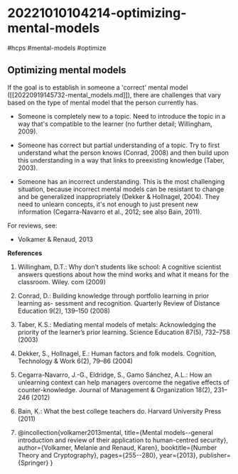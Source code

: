 # 20221010104214-optimizing-mental-models
#hcps #mental-models #optimize


## Optimizing mental models

If the goal is to establish in someone a 'correct' mental model
([[20220919145732-mental_models.md]]), there are challenges that vary based on
the type of mental model that the person currently has.

* Someone is completely new to a topic. Need to introduce the topic in a way
that's compatible to the learner (no further detail; Willingham, 2009). 

* Someone has correct but partial understanding of a topic. Try to first
understand what the person knows (Conrad, 2008) and then build upon this
understanding in a way that links to preexisting knowledge (Taber, 2003).

* Someone has an incorrect understanding. This is the most challenging
situation, because incorrect mental models can be resistant to change and
be generalized inappropriately (Dekker & Hollnagel, 2004). They need to
unlearn concepts, it's not enough to just present new information
(Cegarra-Navarro et al., 2012; see also Bain, 2011).

For reviews, see:

* Volkamer & Renaud, 2013

**References**
1. Willingham, D.T.: Why don’t students like school: A cognitive scientist
answers questions about how the mind works and what it means for the
classroom.  Wiley.  com (2009)

2. Conrad, D.: Building knowledge through portfolio learning in prior
learning as- sessment and recognition. Quarterly Review of Distance
Education 9(2), 139–150 (2008)

3. Taber, K.S.: Mediating mental models of metals: Acknowledging the priority
of the learner’s prior learning. Science Education 87(5), 732–758 (2003)

4. Dekker, S., Hollnagel, E.: Human factors and folk models. Cognition,
Technology & Work 6(2), 79–86 (2004)

5. Cegarra-Navarro, J.-G., Eldridge, S., Gamo Sánchez, A.L.: How an
unlearning context can help managers overcome the negative effects of
counter-knowledge.  Journal of Management & Organization 18(2), 231–246
(2012)

6. Bain, K.: What the best college teachers do. Harvard University Press
(2011)

7. @incollection{volkamer2013mental,
  title={Mental models--general introduction and review of their application to human-centred security},
  author={Volkamer, Melanie and Renaud, Karen},
  booktitle={Number Theory and Cryptography},
  pages={255--280},
  year={2013},
  publisher={Springer}
}


